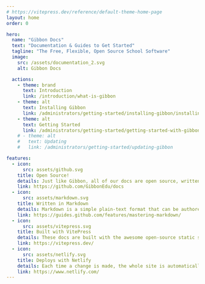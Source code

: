 ```yaml
---
# https://vitepress.dev/reference/default-theme-home-page
layout: home
order: 0

hero:
  name: "Gibbon Docs"
  text: "Documentation & Guides to Get Started"
  tagline: "The Free, Flexible, Open Source School Software"
  image:
    src: /assets/documentation_2.svg
    alt: Gibbon Docs

  actions:
    - theme: brand
      text: Introduction
      link: /introduction/what-is-gibbon
    - theme: alt
      text: Installing Gibbon
      link: /administrators/getting-started/installing-gibbon/installing-gibbon
    - theme: alt
      text: Getting Started
      link: /administrators/getting-started/getting-started-with-gibbon
    # - theme: alt
    #   text: Updating
    #   link: /administrators/getting-started/updating-gibbon

features:
  - icon: 
      src: assets/github.svg
    title: Open Source!
    details: Just like Gibbon, all of our docs are open source, written and maintained by members of the Gibbon community.
    link: https://github.com/GibbonEdu/docs
  - icon: 
      src: assets/markdown.svg
    title: Written in Markdown
    details: Markdown is a simple plain-text format that can be authored with any text editor or directly in GitHub.
    link: https://guides.github.com/features/mastering-markdown/
  - icon: 
      src: assets/vitepress.svg
    title: Built with VitePress
    details: These docs are built with the awesome open-source static site generator VitePress.
    link: https://vitepress.dev/
  - icon: 
      src: assets/netlify.svg
    title: Deploys with Netlify
    details: Each time a change is made, the whole site is automatically deployed via the amazing JAM-stack wizardry of Netlify.
    link: https://www.netlify.com/
---
```



